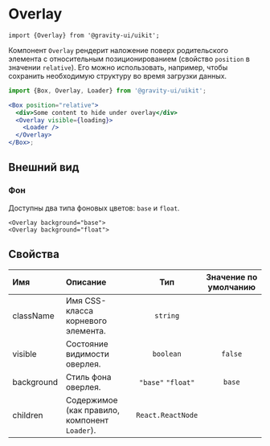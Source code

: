 <!--GITHUB_BLOCK-->

# Overlay

<!--/GITHUB_BLOCK-->

```tsx
import {Overlay} from '@gravity-ui/uikit';
```

Компонент `Overlay` рендерит наложение поверх родительского элемента с относительным позиционированием (свойство `position` в значении `relative`).
Его можно использовать, например, чтобы сохранить необходимую структуру во время загрузки данных.

```jsx
import {Box, Overlay, Loader} from '@gravity-ui/uikit';

<Box position="relative">
  <div>Some content to hide under overlay</div>
  <Overlay visible={loading}>
    <Loader />
  </Overlay>
</Box>;
```

## Внешний вид

### Фон

Доступны два типа фоновых цветов: `base` и `float`.

<!--GITHUB_BLOCK-->

```tsx
<Overlay background="base">
<Overlay background="float">
```

<!--/GITHUB_BLOCK-->

## Свойства

| Имя        | Описание                                      |        Тип         | Значение по умолчанию |
| :--------- | :-------------------------------------------- | :----------------: | :-------------------: |
| className  | Имя CSS-класса корневого элемента.            |      `string`      |                       |
| visible    | Состояние видимости оверлея.                  |     `boolean`      |        `false`        |
| background | Стиль фона оверлея.                           | `"base"` `"float"` |        `base`         |
| children   | Содержимое (как правило, компонент `Loader`). | `React.ReactNode`  |                       |
